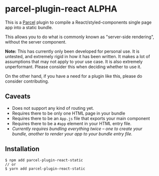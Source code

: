 # parcel-plugin-react ALPHA

This is a [Parcel](https://github.com/parcel-bundler/parcel) plugin to compile a React/styled-components single page app into a static bundle.

This allows you to do what is commonly known as "server-side rendering", without the server component.

**Note:** This has currently only been developed for personal use. It is untested, and extremely rigid in how it has been written. It makes a lot of assumptions that may not apply to your use case. It is also extremely unperformant. Please consider this when deciding whether to use it. 

On the other hand, if you have a need for a plugin like this, please do consider contributing.   

## Caveats

* Does not support any kind of routing yet. 
* Requires there to be only one HTML page in your bundle
* Requires there to be an `App.js` file that exports your main component
* Requires there to be a `#app` element in your HTML entry file. 
* *Currently requires bundling everything twice – one to create your bundle, another to render your app to your bundle entry file.* 

## Installation

```
$ npm add parcel-plugin-react-static
// or
$ yarn add parcel-plugin-react-static
``` 
 

